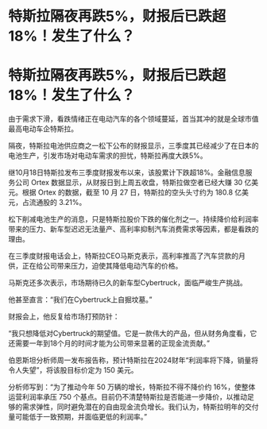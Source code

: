 # 特斯拉隔夜再跌5%，财报后已跌超18%！发生了什么？

# 特斯拉隔夜再跌5%，财报后已跌超18%！发生了什么？

由于需求下滑，看跌情绪正在电动汽车的各个领域蔓延，首当其冲的就是全球市值最高电动车企特斯拉。

隔夜，特斯拉电池供应商之一松下公布的财报显示，三季度其已经减少了在日本的电池生产，引发市场对电动车需求的担忧，特斯拉再度大跌5%。

继10月18日特斯拉发布三季度财报发布以来，该股累计下跌超18%。金融信息服务公司 Ortex 数据显示，从财报日到上周五收盘，特斯拉做空者已经大赚 30
亿美元。根据 Ortex 的数据，截至 10 月 27 日，特斯拉的空头头寸约为 180.8 亿美元，占流通股的 3.21%。

松下削减电池生产的消息，只是特斯拉股价下跌的催化剂之一。持续降价给利润率带来的压力、新车型迟迟无法量产、高利率抑制汽车消费需求等因素，都是看跌的理由。

在三季度财报电话会上，特斯拉CEO马斯克表示，高利率推高了汽车贷款的月供，正在给公司带来压力，迫使其降低电动汽车的价格。

马斯克还多次表示，市场期待已久的新车型Cybertruck，面临严峻生产挑战。

他甚至直言：“我们在Cybertruck上自掘坟墓。”

财报会上，他反复给市场打预防针：

“我只想降低对Cybertruck的期望值。它是一款伟大的产品，但从财务角度看，它还需要一年到18个月的时间才能为公司带来显著的正现金流贡献。”

伯恩斯坦分析师周一发布报告称，预计特斯拉在2024财年“利润率将下降，销量将令人失望”，将该股目标价定为 150 美元。

分析师写到：“为了推动今年 50 万辆的增长，特斯拉不得不降价约 16%，使整体运营利润率承压 750
个基点。目前仍不清楚特斯拉是否能进一步降价，以推动足够的需求弹性，同时避免潜在的自由现金流负增长。我们认为，特斯拉明年的交付量可能低于一致预期，并面临更低的利润率。”

